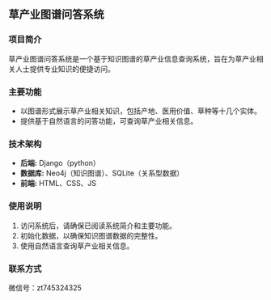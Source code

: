 ## 草产业图谱问答系统

### 项目简介

草产业图谱问答系统是一个基于知识图谱的草产业信息查询系统，旨在为草产业相关人士提供专业知识的便捷访问。

### 主要功能

- 以图谱形式展示草产业相关知识，包括产地、医用价值、草种等十几个实体。
- 提供基于自然语言的问答功能，可查询草产业相关信息。


### 技术架构

- **后端:** Django（python）
- **数据库:** Neo4j（知识图谱）、SQLite（关系型数据）
- **前端:** HTML、CSS、JS


### 使用说明

1. 访问系统后，请确保已阅读系统简介和主要功能。
2. 初始化数据，以确保知识图谱数据的完整性。
3. 使用自然语言查询草产业相关信息。


### 联系方式

微信号：zt745324325